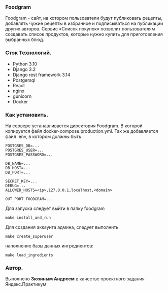 ### Foodgram
Foodgram - сайт, на котором пользователи будут публиковать рецепты, добавлять чужие рецепты в избранное и подписываться на публикации других авторов. Сервис «Список покупок» позволит пользователям создавать список продуктов, которые нужно купить для приготовления выбранных блюд. 

### Стэк Технологий.
- Python 3.10
- Django 3.2
- Django rest framework 3.14
- Postgersql
- React
- nginx
- gunicorn
- Docker


### Как установить.
На сервере устанавливается директория Foodgram.
В которой копируется файл docker-compose.production.yml.
Так же добавляется файл .env, в котором должны быть
```
POSTGRES_DB=...
POSTGRES_USER=...
POSTGRES_PASSWORD=...

DB_NAME=...
DB_HOST=...
DB_PORT=...

SECRET_KEY=...
DEBUG=...
ALLOWED_HOSTS=<ip>,127.0.0.1,localhost,<domain>

OUT_PORT_FOODGRAM=...
```

Для запуска следует выйти в папку foodgram
```
make install_and_run
```

Для создания аккаунта админа, следует выполнить
```
make create_superuser
```

наполнение базы данных ингредиентов:
```
make load_ingredients
```

### Автор.
Выполнено **Зюзиным Андреем** в качестве проектного задания Яндекс.Практикум
